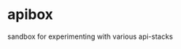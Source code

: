 # apibox
sandbox for experimenting with various api-stacks


```csharp --source-file ./src/Try/Program.cs --project ./src/Try/Try.csproj --region gql
```